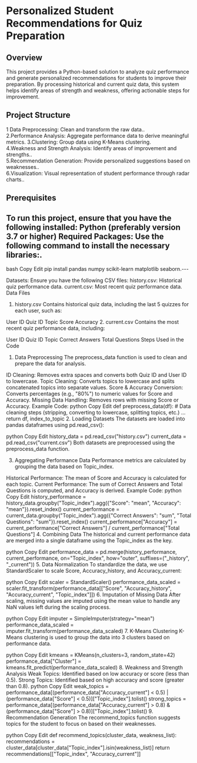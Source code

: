 # Personalized Student Recommendations for Quiz Preparation
## Overview
This project provides a Python-based solution to analyze quiz performance and generate personalized recommendations for students to improve their preparation. By processing historical and current quiz data, this system helps identify areas of strength and weakness, offering actionable steps for improvement.

## Project Structure
1 Data Preprocessing: Clean and transform the raw data..<br>
2.Performance Analysis: Aggregate performance data to derive meaningful metrics.
3.Clustering: Group data using K-Means clustering.<br>
4.Weakness and Strength Analysis: Identify areas of improvement and strengths..<br>
5.Recommendation Generation: Provide personalized suggestions based on weaknesses..<br>
6.Visualization: Visual representation of student performance through radar charts..<br>
## Prerequisites
To run this project, ensure that you have the following installed:
Python (preferably version 3.7 or higher)
Required Packages: Use the following command to install the necessary libraries:.<br>
---
bash
Copy
Edit
pip install pandas numpy scikit-learn matplotlib seaborn.---

Datasets: Ensure you have the following CSV files:
history.csv: Historical quiz performance data.
current.csv: Most recent quiz performance data.
Data Files
1. history.csv
Contains historical quiz data, including the last 5 quizzes for each user, such as:

User ID
Quiz ID
Topic
Score
Accuracy
2. current.csv
Contains the most recent quiz performance data, including:

User ID
Quiz ID
Topic
Correct Answers
Total Questions
Steps Used in the Code
1. Data Preprocessing
The preprocess_data function is used to clean and prepare the data for analysis.

ID Cleaning: Removes extra spaces and converts both Quiz ID and User ID to lowercase.
Topic Cleaning: Converts topics to lowercase and splits concatenated topics into separate values.
Score & Accuracy Conversion: Converts percentages (e.g., "80%") to numeric values for Score and Accuracy.
Missing Data Handling: Removes rows with missing Score or Accuracy.
Example Code:
python
Copy
Edit
def preprocess_data(df):
    # Data cleaning steps (stripping, converting to lowercase, splitting topics, etc.)
    ...
    return df, index_to_topic
2. Loading Datasets
The datasets are loaded into pandas dataframes using pd.read_csv():

python
Copy
Edit
history_data = pd.read_csv("history.csv")
current_data = pd.read_csv("current.csv")
Both datasets are preprocessed using the preprocess_data function.

3. Aggregating Performance Data
Performance metrics are calculated by grouping the data based on Topic_index.

Historical Performance: The mean of Score and Accuracy is calculated for each topic.
Current Performance: The sum of Correct Answers and Total Questions is computed, and Accuracy is derived.
Example Code:
python
Copy
Edit
history_performance = history_data.groupby("Topic_index").agg({"Score": "mean", "Accuracy": "mean"}).reset_index()
current_performance = current_data.groupby("Topic_index").agg({"Correct Answers": "sum", "Total Questions": "sum"}).reset_index()
current_performance["Accuracy"] = current_performance["Correct Answers"] / current_performance["Total Questions"]
4. Combining Data
The historical and current performance data are merged into a single dataframe using the Topic_index as the key.

python
Copy
Edit
performance_data = pd.merge(history_performance, current_performance, on="Topic_index", how="outer", suffixes=("_history", "_current"))
5. Data Normalization
To standardize the data, we use StandardScaler to scale Score, Accuracy_history, and Accuracy_current:

python
Copy
Edit
scaler = StandardScaler()
performance_data_scaled = scaler.fit_transform(performance_data[["Score", "Accuracy_history", "Accuracy_current", "Topic_index"]])
6. Imputation of Missing Data
After scaling, missing values are imputed using the mean value to handle any NaN values left during the scaling process.

python
Copy
Edit
imputer = SimpleImputer(strategy="mean")
performance_data_scaled = imputer.fit_transform(performance_data_scaled)
7. K-Means Clustering
K-Means clustering is used to group the data into 3 clusters based on performance data.

python
Copy
Edit
kmeans = KMeans(n_clusters=3, random_state=42)
performance_data["Cluster"] = kmeans.fit_predict(performance_data_scaled)
8. Weakness and Strength Analysis
Weak Topics: Identified based on low accuracy or score (less than 0.5).
Strong Topics: Identified based on high accuracy and score (greater than 0.8).
python
Copy
Edit
weak_topics = performance_data[(performance_data["Accuracy_current"] < 0.5) | (performance_data["Score"] < 0.5)]["Topic_index"].tolist()
strong_topics = performance_data[(performance_data["Accuracy_current"] > 0.8) & (performance_data["Score"] > 0.8)]["Topic_index"].tolist()
9. Recommendation Generation
The recommend_topics function suggests topics for the student to focus on based on their weaknesses.

python
Copy
Edit
def recommend_topics(cluster_data, weakness_list):
    recommendations = cluster_data[cluster_data["Topic_index"].isin(weakness_list)]
    return recommendations[["Topic_index", "Accuracy_current"]]
